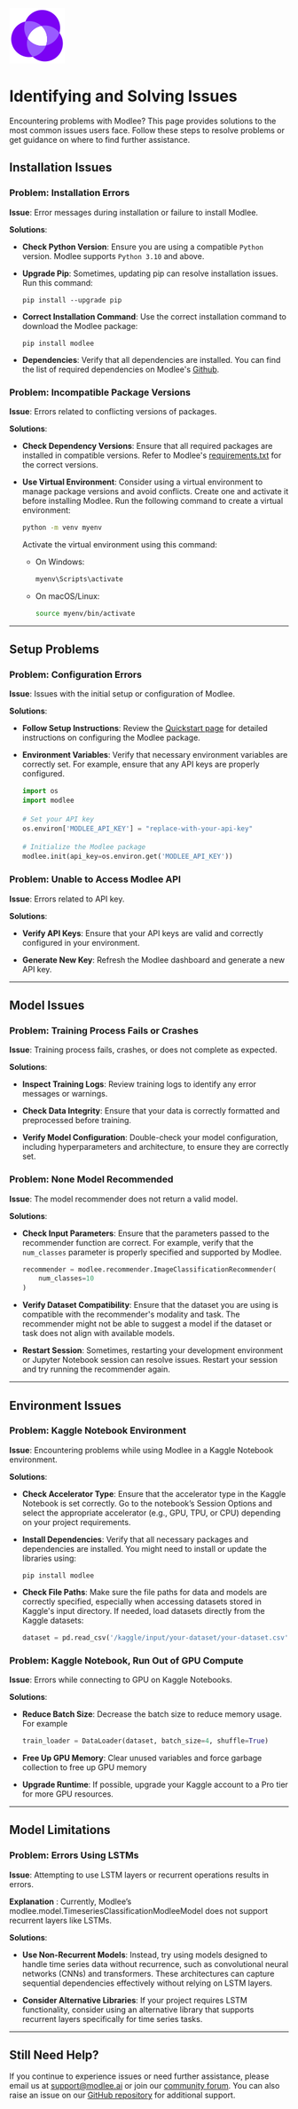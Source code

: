 ![](https://github.com/mansiagr4/gifs/raw/main/new_small_logo.svg)

# Identifying and Solving Issues

Encountering problems with Modlee? This page provides solutions to the most common issues users face. Follow these steps to resolve problems or get guidance on where to find further assistance.

## Installation Issues

### Problem: Installation Errors

**Issue**: Error messages during installation or failure to install Modlee.

**Solutions**:

- **Check Python Version**: Ensure you are using a compatible `Python` version. Modlee supports `Python 3.10` and above.
  
- **Upgrade Pip**: Sometimes, updating pip can resolve installation issues. Run this command:
  
    ```shell
    pip install --upgrade pip
    ```
  
- **Correct Installation Command**: Use the correct installation command to download the Modlee package: 
  
    ```shell
    pip install modlee
    ```
  
- **Dependencies**: Verify that all dependencies are installed. You can find the list of required dependencies on Modlee's [Github](https://github.com/modlee-ai/modlee/blob/main/requirements.txt).

### Problem: Incompatible Package Versions

**Issue**: Errors related to conflicting versions of packages.

**Solutions**:

- **Check Dependency Versions**: Ensure that all required packages are installed in compatible versions. Refer to Modlee's [requirements.txt](https://github.com/modlee-ai/modlee/blob/main/requirements.txt) for the correct versions.
  
- **Use Virtual Environment**: Consider using a virtual environment to manage package versions and avoid conflicts. Create one and activate it before installing Modlee. Run the following command to create a virtual environment:
  
    ```bash
    python -m venv myenv
    ```

    Activate the virtual environment using this command:

  - On Windows:
  
    ```bash
    myenv\Scripts\activate
    ```

  - On macOS/Linux:
  
    ```bash
    source myenv/bin/activate
    ```

---

## Setup Problems

### Problem: Configuration Errors
**Issue**: Issues with the initial setup or configuration of Modlee.

**Solutions**:
  
- **Follow Setup Instructions**: Review the [Quickstart page](https://docs.modlee.ai/README.html) for detailed instructions on configuring the Modlee package.
  
- **Environment Variables**: Verify that necessary environment variables are correctly set. For example, ensure that any API keys are properly configured.

    ```python
    import os
    import modlee

    # Set your API key
    os.environ['MODLEE_API_KEY'] = "replace-with-your-api-key"

    # Initialize the Modlee package
    modlee.init(api_key=os.environ.get('MODLEE_API_KEY'))
    ```

### Problem: Unable to Access Modlee API
**Issue**: Errors related to API key.

**Solutions**:

- **Verify API Keys**: Ensure that your API keys are valid and correctly configured in your environment.
  
- **Generate New Key**: Refresh the Modlee dashboard and generate a new API key.

---

## Model Issues

### Problem: Training Process Fails or Crashes
**Issue**: Training process fails, crashes, or does not complete as expected.

**Solutions**:

- **Inspect Training Logs**: Review training logs to identify any error messages or warnings.
  
- **Check Data Integrity**: Ensure that your data is correctly formatted and preprocessed before training.
  
- **Verify Model Configuration**: Double-check your model configuration, including hyperparameters and architecture, to ensure they are correctly set.

### Problem: None Model Recommended
**Issue**: The model recommender does not return a valid model. 

**Solutions**:

- **Check Input Parameters**: Ensure that the parameters passed to the recommender function are correct. For example, verify that the `num_classes` parameter is properly specified and supported by Modlee.
  
    ```python
    recommender = modlee.recommender.ImageClassificationRecommender(
        num_classes=10 
    )
    ```
- **Verify Dataset Compatibility**: Ensure that the dataset you are using is compatible with the recommender's modality and task. The recommender might not be able to suggest a model if the dataset or task does not align with available models.
  
- **Restart Session**: Sometimes, restarting your development environment or Jupyter Notebook session can resolve issues. Restart your session and try running the recommender again.

---

## Environment Issues

### Problem: Kaggle Notebook Environment

**Issue**: Encountering problems while using Modlee in a Kaggle Notebook environment.

**Solutions**:

- **Check Accelerator Type**: Ensure that the accelerator type in the Kaggle Notebook is set correctly. Go to the notebook’s Session Options and select the appropriate accelerator (e.g., GPU, TPU, or CPU) depending on your project requirements.

- **Install Dependencies**: Verify that all necessary packages and dependencies are installed. You might need to install or update the libraries using:
  
    ```shell
    pip install modlee
    ```
  
- **Check File Paths**: Make sure the file paths for data and models are correctly specified, especially when accessing datasets stored in Kaggle's input directory. If needed, load datasets directly from the Kaggle datasets:
  
    ```python
    dataset = pd.read_csv('/kaggle/input/your-dataset/your-dataset.csv')
    ```

### Problem: Kaggle Notebook, Run Out of GPU Compute

**Issue**: Errors while connecting to GPU on Kaggle Notebooks.

**Solutions**:

- **Reduce Batch Size**: Decrease the batch size to reduce memory usage. For example

    ```python
    train_loader = DataLoader(dataset, batch_size=4, shuffle=True)
    ```
- **Free Up GPU Memory**: Clear unused variables and force garbage collection to free up GPU memory
- **Upgrade Runtime**: If possible, upgrade your Kaggle account to a Pro tier for more GPU resources.

---

## Model Limitations

### Problem: Errors Using LSTMs

**Issue**: Attempting to use LSTM layers or recurrent operations results in errors.

**Explanation** : Currently, Modlee’s modlee.model.TimeseriesClassificationModleeModel does not support recurrent layers like LSTMs.

**Solutions**:

- **Use Non-Recurrent Models**: Instead, try using models designed to handle time series data without recurrence, such as convolutional neural networks (CNNs) and transformers. These architectures can capture sequential dependencies effectively without relying on LSTM layers.

- **Consider Alternative Libraries**: If your project requires LSTM functionality, consider using an alternative library that supports recurrent layers specifically for time series tasks.

---

## Still Need Help?
If you continue to experience issues or need further assistance, please email us at [support@modlee.ai](support@modlee.ai) or join our [community forum](https://discord.com/invite/m8YDbWDvrF). You can also raise an issue on our [GitHub repository](https://github.com/modlee-ai/modlee/issues) for additional support.

